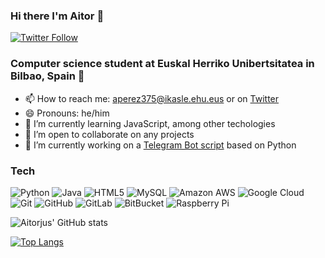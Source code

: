 ### Hi there I'm Aitor 👋

[![Twitter Follow](https://img.shields.io/twitter/follow/aitorjus?logo=twitter)](https://twitter.com/aitorjus)

### Computer science student at Euskal Herriko Unibertsitatea in Bilbao, Spain 📖

- 📫 How to reach me: aperez375@ikasle.ehu.eus or on [Twitter](https://twitter.com/aitorjus)
- 😄 Pronouns: he/him
- 🌱 I’m currently learning JavaScript, among other techologies
- 👯 I’m open to collaborate on any projects
- 🔭 I’m currently working on a [Telegram Bot script](https://github.com/aitorjus/RaspberryPiScripts) based on Python

### Tech

![Python](https://img.shields.io/badge/-Python-black?style=flat-square&logo=Python)
![Java](https://img.shields.io/badge/-java-E34A86?style=flat-square&logo=java)
![HTML5](https://img.shields.io/badge/-HTML5-E34F26?style=flat-square&logo=html5&logoColor=white)
![MySQL](https://img.shields.io/badge/-MySQL-black?style=flat-square&logo=mysql)
![Amazon AWS](https://img.shields.io/badge/Amazon%20AWS-232F3E?style=flat-square&logo=amazon-aws)
![Google Cloud](https://img.shields.io/badge/Google%20Cloud-black?style=flat-square&logo=google-cloud)
![Git](https://img.shields.io/badge/-Git-black?style=flat-square&logo=git)
![GitHub](https://img.shields.io/badge/-GitHub-181717?style=flat-square&logo=github)
![GitLab](https://img.shields.io/badge/-GitLab-FCA121?style=flat-square&logo=gitlab)
![BitBucket](https://img.shields.io/badge/-BitBucket-darkblue?style=flat-square&logo=bitbucket)
![Raspberry Pi](https://img.shields.io/badge/-Raspberry%20Pi-C51A4A?style=flat-square&logo=Raspberry-Pi)


![Aitorjus' GitHub stats](https://github-readme-stats.vercel.app/api?username=aitorjus&show_icons=true&theme=dark)

[![Top Langs](https://github-readme-stats.vercel.app/api/top-langs/?username=aitorjus&layout=compact&langs_count=8)](https://github.com/anuraghazra/github-readme-stats)

<!--
https://shields.io
https://simpleicons.org
- 🔭 I’m currently working on ...
- 🌱 I’m currently learning ...
- 👯 I’m looking to collaborate on ...
- 🤔 I’m looking for help with ...
- 💬 Ask me about ...
- 📫 How to reach me: ...
- 😄 Pronouns: ...
- ⚡ Fun fact: ...
>
